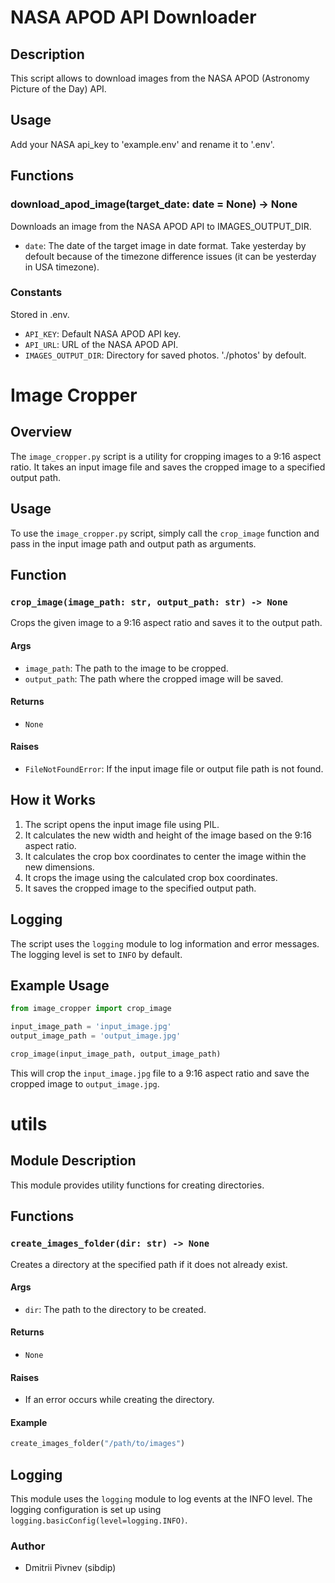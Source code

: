 # **NASA APOD API Downloader**

## Description

This script allows to download images from the NASA APOD (Astronomy Picture of the Day) API.

## Usage

Add your NASA api_key to 'example.env' and rename it to '.env'.

## Functions

### download_apod_image(target_date: date = None) -> None

Downloads an image from the NASA APOD API to IMAGES_OUTPUT_DIR.

- `date`: The date of the target image in date format. Take yesterday by defoult because of the timezone difference issues (it can be yesterday in USA timezone).

### Constants
Stored in .env.

- `API_KEY`: Default NASA APOD API key.
- `API_URL`: URL of the NASA APOD API.
- `IMAGES_OUTPUT_DIR`: Directory for saved photos. './photos' by defoult.

# **Image Cropper**

## Overview

The `image_cropper.py` script is a utility for cropping images to a 9:16 aspect ratio. It takes an input image file and saves the cropped image to a specified output path.

## Usage

To use the `image_cropper.py` script, simply call the `crop_image` function and pass in the input image path and output path as arguments.

## Function

### `crop_image(image_path: str, output_path: str) -> None`

Crops the given image to a 9:16 aspect ratio and saves it to the output path.

#### Args

- `image_path`: The path to the image to be cropped.
- `output_path`: The path where the cropped image will be saved.

#### Returns

- `None`

#### Raises

- `FileNotFoundError`: If the input image file or output file path is not found.

## How it Works

1. The script opens the input image file using PIL.
2. It calculates the new width and height of the image based on the 9:16 aspect ratio.
3. It calculates the crop box coordinates to center the image within the new dimensions.
4. It crops the image using the calculated crop box coordinates.
5. It saves the cropped image to the specified output path.

## Logging

The script uses the `logging` module to log information and error messages. The logging level is set to `INFO` by default.

## Example Usage

```python
from image_cropper import crop_image

input_image_path = 'input_image.jpg'
output_image_path = 'output_image.jpg'

crop_image(input_image_path, output_image_path)
```

This will crop the `input_image.jpg` file to a 9:16 aspect ratio and save the cropped image to `output_image.jpg`.


# utils


## Module Description

This module provides utility functions for creating directories.

## Functions

### `create_images_folder(dir: str) -> None`

Creates a directory at the specified path if it does not already exist.

#### Args

- `dir`: The path to the directory to be created.

#### Returns

- `None`

#### Raises

- If an error occurs while creating the directory.

#### Example

```python
create_images_folder("/path/to/images")
```

## Logging

This module uses the `logging` module to log events at the INFO level. The logging configuration is set up using `logging.basicConfig(level=logging.INFO)`.

### Author

- Dmitrii Pivnev (sibdip)